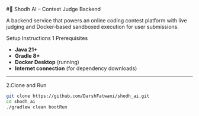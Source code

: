 #🧠 Shodh AI – Contest Judge Backend

A backend service that powers an online coding contest platform with live judging and Docker-based sandboxed execution for user submissions.


 Setup Instructions
1️ Prerequisites
- **Java 21+**
- **Gradle 8+**
- **Docker Desktop** (running)
- **Internet connection** (for dependency downloads)

---

2.Clone and Run
```bash
git clone https://github.com/DarshFatwani/shodh_ai.git
cd shodh_ai
./gradlew clean bootRun
